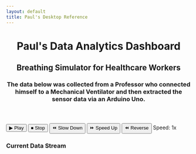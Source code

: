 ```yaml
---
layout: default
title: Paul's Desktop Reference
---
```


<link rel="stylesheet" href="/info/_css/dashboard.css">

<div class="dashboard-container">
  <header class="dashboard-header">
    <h1>Paul's Data Analytics Dashboard</h1>
    <h2>Breathing Simulator for Healthcare Workers</h2>
    <h3>The data below was collected from a Professor who connected himself to a Mechanical Ventilator and then extracted the sensor data via an Arduino Uno.</h3>
  </header>

  <div class="dashboard-controls">
    <div class="control-panel">
      <button id="playBtn">▶ Play</button>
      <button id="stopBtn">⏹ Stop</button>
      <button id="slowBtn">⏪ Slow Down</button>
      <button id="fastBtn">⏩ Speed Up</button>
      <button id="reverseBtn">⏪ Reverse</button>
      <span class="speed-indicator">Speed: <span id="speedDisplay">1x</span></span>
    </div>
  </div>

  <div class="dashboard-content">
    <div class="chart-container"><canvas id="timeSeriesChart"></canvas></div>
    <div class="chart-container"><canvas id="timeSeriesChartFlow"></canvas></div>
    <div class="chart-container"><canvas id="timeSeriesChartPressure"></canvas></div>
    <div class="chart-container"><canvas id="timeSeriesChartVolume"></canvas></div>
    <div class="chart-container"><canvas id="PVLoop"></canvas></div>
    <div class="chart-container"><canvas id="FVLoop"></canvas></div>
    <div class="data-table-container"><h3>Current Data Stream</h3><table id="dataTable">
        <thead><tr id="tableHeader"></tr></thead><tbody id="tableBody"></tbody></table>
    </div>
  </div>
  </div>

<script src="https://cdn.jsdelivr.net/npm/xlsx@0.18.5/dist/xlsx.full.min.js"></script>
<script src="https://cdn.jsdelivr.net/npm/chart.js@3.7.1/dist/chart.min.js"></script>
<script src="https://cdn.jsdelivr.net/npm/chartjs-adapter-date-fns@2.0.0/dist/chartjs-adapter-date-fns.min.js"></script>
<script src="/info/js/dashboard.js"></script>
